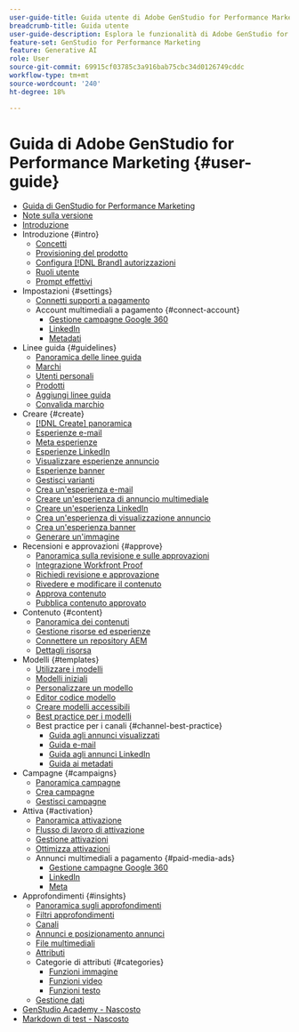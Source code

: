 ```yaml
---
user-guide-title: Guida utente di Adobe GenStudio for Performance Marketing
breadcrumb-title: Guida utente
user-guide-description: Esplora le funzionalità di Adobe GenStudio for Performance Marketing. Scopri come creare rapidamente risorse sul brand, generare varianti e ottimizzare le esperienze.
feature-set: GenStudio for Performance Marketing
feature: Generative AI
role: User
source-git-commit: 69915cf03785c3a916bab75cbc34d0126749cddc
workflow-type: tm+mt
source-wordcount: '240'
ht-degree: 18%

---
```



# Guida di Adobe GenStudio for Performance Marketing {#user-guide}

+ [Guida di GenStudio for Performance Marketing](home.md)
+ [Note sulla versione](release-notes.md)
+ [Introduzione](get-started.md)
+ Introduzione {#intro}
   + [Concetti](concepts.md)
   + [Provisioning del prodotto](product-provisioning.md)
   + [Configura [!DNL Brand] autorizzazioni](configure-brand-permissions.md)
   + [Ruoli utente](user-roles.md)
   + [Prompt effettivi](effective-prompts.md)
+ Impostazioni {#settings}
   + [Connetti supporti a pagamento](connectors/connect-channel.md)
   + Account multimediali a pagamento {#connect-account}
      + [Gestione campagne Google 360](connectors/google-cm360.md)
      + [LinkedIn](connectors/linkedin-ads.md)
      + [Metadati](connectors/meta-ads.md)
+ Linee guida {#guidelines}
   + [Panoramica delle linee guida](guidelines/overview.md)
   + [Marchi](guidelines/brands.md)
   + [Utenti personali](guidelines/personas.md)
   + [Prodotti](guidelines/products.md)
   + [Aggiungi linee guida](guidelines/add-guidelines.md)
   + [Convalida marchio](guidelines/brand-validation.md)
+ Creare {#create}
   + [[!DNL Create] panoramica](create/overview.md)
   + [Esperienze e-mail](create/email-experiences.md)
   + [Meta esperienze](create/meta-experiences.md)
   + [Esperienze LinkedIn](create/linkedin-experiences.md)
   + [Visualizzare esperienze annuncio](create/display-ad-experiences.md)
   + [Esperienze banner](create/banner-experiences.md)
   + [Gestisci varianti](create/manage-variants.md)
   + [Crea un&#39;esperienza e-mail](create/create-email-experience.md)
   + [Creare un&#39;esperienza di annuncio multimediale](create/create-meta-ad.md)
   + [Creare un&#39;esperienza LinkedIn](create/create-linkedin.md)
   + [Crea un&#39;esperienza di visualizzazione annuncio](create/create-display-ad.md)
   + [Crea un&#39;esperienza banner](create/create-banner-experience.md)
   + [Generare un&#39;immagine](create/generate-assets.md)
+ Recensioni e approvazioni {#approve}
   + [Panoramica sulla revisione e sulle approvazioni](approvals/overview.md)
   + [Integrazione Workfront Proof](approvals/proof-integration.md)
   + [Richiedi revisione e approvazione](approvals/request-review.md)
   + [Rivedere e modificare il contenuto](approvals/review-and-edit.md)
   + [Approva contenuto](approvals/approve-content.md)
   + [Pubblica contenuto approvato](approvals/publish-content.md)
+ Contenuto {#content}
   + [Panoramica dei contenuti](content/overview.md)
   + [Gestione risorse ed esperienze](content/manage-assets.md)
   + [Connettere un repository AEM](content/connect-aem-repo.md)
   + [Dettagli risorsa](content/asset-details.md)
+ Modelli {#templates}
   + [Utilizzare i modelli](content/use-templates.md)
   + [Modelli iniziali](templates/starter-templates.md)
   + [Personalizzare un modello](content/customize-template.md)
   + [Editor codice modello](content/code-editor.md)
   + [Creare modelli accessibili](content/accessibility-for-templates.md)
   + [Best practice per i modelli](content/best-practices-for-templates.md)
   + Best practice per i canali {#channel-best-practice}
      + [Guida agli annunci visualizzati](templates/display-template.md)
      + [Guida e-mail](templates/email-template.md)
      + [Guida agli annunci LinkedIn](templates/linkedin-template.md)
      + [Guida ai metadati](templates/meta-template.md)
+ Campagne {#campaigns}
   + [Panoramica campagne](campaigns/overview.md)
   + [Crea campagne](campaigns/create-campaign.md)
   + [Gestisci campagne](campaigns/manage-campaign.md)
+ Attiva {#activation}
   + [Panoramica attivazione](activation/overview.md)
   + [Flusso di lavoro di attivazione](activation/create-activation.md)
   + [Gestione attivazioni](activation/manage-activations.md)
   + [Ottimizza attivazioni](activation/troubleshooting.md)
   + Annunci multimediali a pagamento {#paid-media-ads}
      + [Gestione campagne Google 360](activation/activate-cm360-ad.md)
      + [LinkedIn](activation/activate-linkedin-ad.md)
      + [Meta](activation/activate-meta-ad.md)
+ Approfondimenti {#insights}
   + [Panoramica sugli approfondimenti](insights/overview.md)
   + [Filtri approfondimenti](insights/filter-views.md)
   + [Canali](insights/channels.md)
   + [Annunci e posizionamento annunci](insights/ads.md)
   + [File multimediali](insights/media.md)
   + [Attributi](insights/attributes.md)
   + Categorie di attributi {#categories}
      + [Funzioni immagine](insights/image-features.md)
      + [Funzioni video](insights/video-features.md)
      + [Funzioni testo](insights/text-features.md)
   + [Gestione dati](insights/data-management.md)
+ [GenStudio Academy - Nascosto](genstudioacademy.md)
+ [Markdown di test - Nascosto](test-markdown.md)
